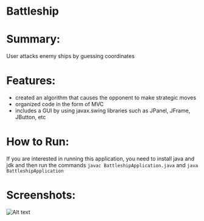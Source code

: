 # Battleship

# Summary:
User attacks enemy ships by guessing coordinates

# Features:
- created an algorithm that causes the opponent to make strategic moves
- organized code in the form of MVC
- includes a GUI by using javax.swing libraries such as JPanel, JFrame, JButton, etc

# How to Run:
If you are interested in running this application, you need to install java and jdk and then run the commands `javac BattleshipApplication.java` and `java BattleshipApplication`

# Screenshots:
![Alt text](/screenshots/home.PNG)

